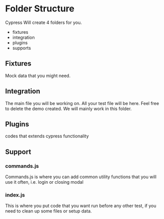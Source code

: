# Folder Structure

Cypress Will create 4 folders for you.

- fixtures
- integration
- plugins
- supports

## Fixtures

Mock data that you might need.

## Integration

The main file you will be working on. All your test file will be here. Feel free to delete the demo created. We will mainly work in this folder.

## Plugins

codes that extends cypress functionality

## Support

### commands.js

Commands.js is where you can add common utility functions that you will use it often, i.e. login or closing modal

### index.js

This is where you put code that you want run before any other test, if you need to clean up some files or setup data.
